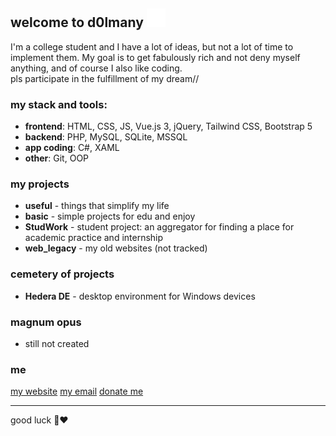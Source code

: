 ## welcome to d0lmany <img src="lol.svg" width="30" height="30">
I'm a college student and I have a lot of ideas, but not a lot of time to implement them. My goal is to get fabulously rich and not deny myself anything, and of course I also like coding.  
pls participate in the fulfillment of my dream//  
### my stack and tools:
- **frontend**: HTML, CSS, JS, Vue.js 3, jQuery, Tailwind CSS, Bootstrap 5
- **backend**: PHP, MySQL, SQLite, MSSQL
- **app coding**: C#, XAML
- **other**: Git, OOP
  
### my projects
- **useful** - things that simplify my life
- **basic** - simple projects for edu and enjoy
- **StudWork** - student project: an aggregator for finding a place for academic practice and internship
- **web_legacy** - my old websites (not tracked)

### cemetery of projects
- **Hedera DE** - desktop environment for Windows devices

### magnum opus
- still not created

### me
[my website](https://d0lmany.netlify.app) 
[my email](mailto:d0lmany.is.god@gmail.com)
[donate me](https://www.donationalerts.com/r/d0lmany)

***
good luck 💞❤️
